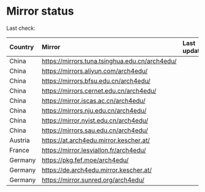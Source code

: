 <script src="./time.js"></script>
# Mirror status
Last check: <script type="text/javascript">localize(1714394080.9834168);</script>

|Country|Mirror|Last update|
|:------|:-----|:----------|
|China|https://mirrors.tuna.tsinghua.edu.cn/arch4edu/|<script type="text/javascript">localize(1714372758);</script>|
|China|https://mirrors.aliyun.com/arch4edu/|<script type="text/javascript">localize(1714372758);</script>|
|China|https://mirrors.bfsu.edu.cn/arch4edu/|<script type="text/javascript">localize(1714372758);</script>|
|China|https://mirrors.cernet.edu.cn/arch4edu/|<script type="text/javascript">localize(1714372758);</script>|
|China|https://mirror.iscas.ac.cn/arch4edu/|<script type="text/javascript">localize(1714372758);</script>|
|China|https://mirrors.nju.edu.cn/arch4edu/|<script type="text/javascript">localize(1714248012);</script>|
|China|https://mirror.nyist.edu.cn/arch4edu/|<script type="text/javascript">localize(1714248012);</script>|
|China|https://mirrors.sau.edu.cn/arch4edu/|<script type="text/javascript">localize(1714372758);</script>|
|Austria|https://at.arch4edu.mirror.kescher.at/|<script type="text/javascript">localize(1714372758);</script>|
|France|https://mirror.lesviallon.fr/arch4edu/|<script type="text/javascript">localize(1714248012);</script>|
|Germany|https://pkg.fef.moe/arch4edu/|<script type="text/javascript">localize(1714372758);</script>|
|Germany|https://de.arch4edu.mirror.kescher.at/|<script type="text/javascript">localize(1714372758);</script>|
|Germany|https://mirror.sunred.org/arch4edu/|<script type="text/javascript">localize(1714372758);</script>|

<script src="./tablefilter/tablefilter.js"></script>
<script src="./table.js"></script>